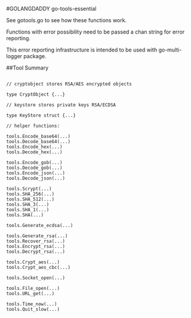 #GOLANGDADDY go-tools-essential

See gotools.go to see how these functions work.

Functions with error possibility need to be passed a chan string for error reporting.

This error reporting infrastructure is intended to be used with go-multi-logger package.

##Tool Summary

```

// cryptobject stores RSA/AES encrypted objects

type CryptObject {...}

// keystore stores private keys RSA/ECDSA

type KeyStore struct {...}

// helper functions:

tools.Encode_base64(...)
tools.Decode_base64(...)
tools.Encode_hex(...)
tools.Decode_hex(...)

tools.Encode_gob(...)
tools.Decode_gob(...)
tools.Encode_json(...)
tools.Decode_json(...)

tools.Scrypt(...)
tools.SHA_256(...)
tools.SHA_512(...)
tools.SHA_3(...)
tools.SHA_1(...)
tools.SHA(...)

tools.Generate_ecdsa(...)

tools.Generate_rsa(...)
tools.Recover_rsa(...)
tools.Encrypt_rsa(...)
tools.Decrypt_rsa(...)

tools.Crypt_aes(...)
tools.Crypt_aes_cbc(...)

tools.Socket_open(...)

tools.File_open(...)
tools.URL_get(...)

tools.Time_now(...)
tools.Quit_slow(...)

```
